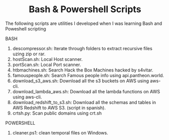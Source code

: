 <h1 align="center">Bash & Powershell Scripts</h1>

The following scripts are utilities I developed when I was learning Bash and Poweshell scripting

BASH
1. descompressor.sh: Iterate through folders to extract recursive files uzing zip or rar.
2. hostScan.sh: Local Host scanner.
4. portScan.sh: Local Port scanner.
5. htbmachines.sh: Search Hack the Box Machines hacked by s4vitar.
6. famouspeople.sh: Search Famous people info using api.pantheon.world.
7. download_s3_aws.sh: Download all the s3 buckets on AWS using aws-cli.
8. download_lambda_aws.sh: Download all the lambda functions on AWS using aws-cli.
9. download_redshift_to_s3.sh: Download all the schemas and tables in AWS Redshift to AWS S3. (script in spanish).
10. crtsh.py: Scan public domains using crt.sh

POWERSHELL

1. cleaner.ps1: clean temporal files on Windows.


